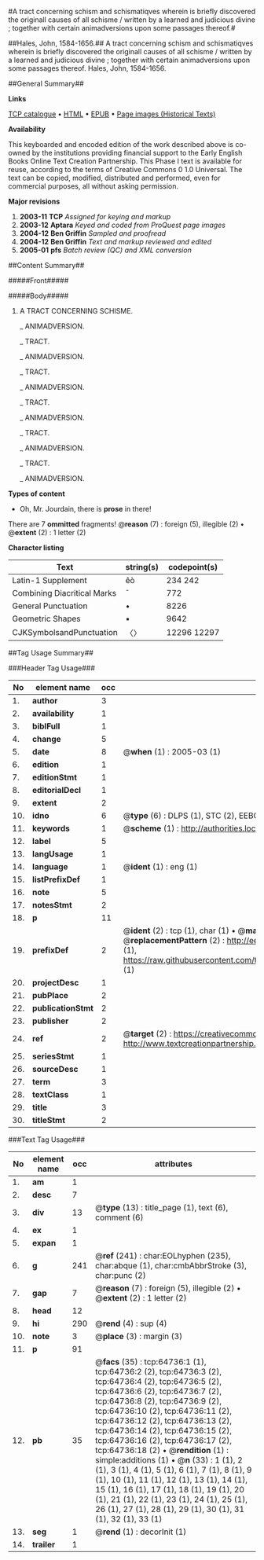 #A tract concerning schism and schismatiqves wherein is briefly discovered the originall causes of all schisme / written by a learned and judicious divine ; together with certain animadversions upon some passages thereof.#

##Hales, John, 1584-1656.##
A tract concerning schism and schismatiqves wherein is briefly discovered the originall causes of all schisme / written by a learned and judicious divine ; together with certain animadversions upon some passages thereof.
Hales, John, 1584-1656.

##General Summary##

**Links**

[TCP catalogue](http://www.ota.ox.ac.uk/tcp/)  • 
[HTML](http://tei.it.ox.ac.uk/tcp/Texts-HTML/free/A44/A44476.html)  • 
[EPUB](http://tei.it.ox.ac.uk/tcp/Texts-EPUB/free/A44/A44476.epub) • 
[Page images (Historical Texts)](https://data.historicaltexts.jisc.ac.uk/view?pubId=eebo-12630457e&pageId=eebo-12630457e-64736-1)

**Availability**

This keyboarded and encoded edition of the
	       work described above is co-owned by the institutions
	       providing financial support to the Early English Books
	       Online Text Creation Partnership. This Phase I text is
	       available for reuse, according to the terms of Creative
	       Commons 0 1.0 Universal. The text can be copied,
	       modified, distributed and performed, even for
	       commercial purposes, all without asking permission.

**Major revisions**

1. __2003-11__ __TCP__ *Assigned for keying and markup*
1. __2003-12__ __Aptara__ *Keyed and coded from ProQuest page images*
1. __2004-12__ __Ben Griffin__ *Sampled and proofread*
1. __2004-12__ __Ben Griffin__ *Text and markup reviewed and edited*
1. __2005-01__ __pfs__ *Batch review (QC) and XML conversion*

##Content Summary##

#####Front#####

#####Body#####

1. A
TRACT CONCERNING
SCHISME.

    _ ANIMADVERSION.

    _ TRACT.

    _ ANIMADVERSION.

    _ TRACT.

    _ ANIMADVERSION.

    _ TRACT.

    _ ANIMADVERSION.

    _ TRACT.

    _ ANIMADVERSION.

    _ TRACT.

    _ ANIMADVERSION.

**Types of content**

  * Oh, Mr. Jourdain, there is **prose** in there!

There are 7 **ommitted** fragments! 
 @__reason__ (7) : foreign (5), illegible (2)  •  @__extent__ (2) : 1 letter (2)

**Character listing**


|Text|string(s)|codepoint(s)|
|---|---|---|
|Latin-1 Supplement|êò|234 242|
|Combining             Diacritical Marks|̄|772|
|General Punctuation|•|8226|
|Geometric Shapes|▪|9642|
|CJKSymbolsandPunctuation|〈〉|12296 12297|

##Tag Usage Summary##

###Header Tag Usage###

|No|element name|occ|attributes|
|---|---|---|---|
|1.|__author__|3||
|2.|__availability__|1||
|3.|__biblFull__|1||
|4.|__change__|5||
|5.|__date__|8| @__when__ (1) : 2005-03 (1)|
|6.|__edition__|1||
|7.|__editionStmt__|1||
|8.|__editorialDecl__|1||
|9.|__extent__|2||
|10.|__idno__|6| @__type__ (6) : DLPS (1), STC (2), EEBO-CITATION (1), OCLC (1), VID (1)|
|11.|__keywords__|1| @__scheme__ (1) : http://authorities.loc.gov/ (1)|
|12.|__label__|5||
|13.|__langUsage__|1||
|14.|__language__|1| @__ident__ (1) : eng (1)|
|15.|__listPrefixDef__|1||
|16.|__note__|5||
|17.|__notesStmt__|2||
|18.|__p__|11||
|19.|__prefixDef__|2| @__ident__ (2) : tcp (1), char (1)  •  @__matchPattern__ (2) : ([0-9\-]+):([0-9IVX]+) (1), (.+) (1)  •  @__replacementPattern__ (2) : http://eebo.chadwyck.com/downloadtiff?vid=$1&page=$2 (1), https://raw.githubusercontent.com/textcreationpartnership/Texts/master/tcpchars.xml#$1 (1)|
|20.|__projectDesc__|1||
|21.|__pubPlace__|2||
|22.|__publicationStmt__|2||
|23.|__publisher__|2||
|24.|__ref__|2| @__target__ (2) : https://creativecommons.org/publicdomain/zero/1.0/ (1), http://www.textcreationpartnership.org/docs/. (1)|
|25.|__seriesStmt__|1||
|26.|__sourceDesc__|1||
|27.|__term__|3||
|28.|__textClass__|1||
|29.|__title__|3||
|30.|__titleStmt__|2||


###Text Tag Usage###

|No|element name|occ|attributes|
|---|---|---|---|
|1.|__am__|1||
|2.|__desc__|7||
|3.|__div__|13| @__type__ (13) : title_page (1), text (6), comment (6)|
|4.|__ex__|1||
|5.|__expan__|1||
|6.|__g__|241| @__ref__ (241) : char:EOLhyphen (235), char:abque (1), char:cmbAbbrStroke (3), char:punc (2)|
|7.|__gap__|7| @__reason__ (7) : foreign (5), illegible (2)  •  @__extent__ (2) : 1 letter (2)|
|8.|__head__|12||
|9.|__hi__|290| @__rend__ (4) : sup (4)|
|10.|__note__|3| @__place__ (3) : margin (3)|
|11.|__p__|91||
|12.|__pb__|35| @__facs__ (35) : tcp:64736:1 (1), tcp:64736:2 (2), tcp:64736:3 (2), tcp:64736:4 (2), tcp:64736:5 (2), tcp:64736:6 (2), tcp:64736:7 (2), tcp:64736:8 (2), tcp:64736:9 (2), tcp:64736:10 (2), tcp:64736:11 (2), tcp:64736:12 (2), tcp:64736:13 (2), tcp:64736:14 (2), tcp:64736:15 (2), tcp:64736:16 (2), tcp:64736:17 (2), tcp:64736:18 (2)  •  @__rendition__ (1) : simple:additions (1)  •  @__n__ (33) : 1 (1), 2 (1), 3 (1), 4 (1), 5 (1), 6 (1), 7 (1), 8 (1), 9 (1), 10 (1), 11 (1), 12 (1), 13 (1), 14 (1), 15 (1), 16 (1), 17 (1), 18 (1), 19 (1), 20 (1), 21 (1), 22 (1), 23 (1), 24 (1), 25 (1), 26 (1), 27 (1), 28 (1), 29 (1), 30 (1), 31 (1), 32 (1), 33 (1)|
|13.|__seg__|1| @__rend__ (1) : decorInit (1)|
|14.|__trailer__|1||
